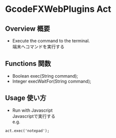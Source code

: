 # GcodeFXWebPlugins Act
## Overview 概要
 * Execute the command to the terminal.  
 端末へコマンドを実行する
## Functions 関数
 * Boolean exec(String command);
 * Integer execWaitFor(String command);
## Usage 使い方
 * Run with Javascript  
 Javascriptで実行する  
 e.g.  
 ```
act.exec('notepad');
```
